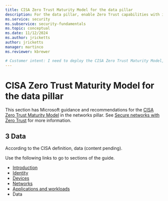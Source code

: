 ```yaml
---
title: CISA Zero Trust Maturity Model for the data pillar
description: For the data pillar, enable Zero Trust capabilities with integrated security tools for a secure and resilient cybersecurity framework. 
ms.service: security
ms.subservice: security-fundamentals
ms.topic: conceptual
ms.date: 11/12/2024
ms.author: jricketts
author: jricketts
manager: martinco
ms.reviewer: kbrewer

# Customer intent: I need to deploy the CISA Zero Trust Maturity Model, and then configure security capabilities. My goal is to achieve the Maturity Model.
---
```


# CISA Zero Trust Maturity Model for the data pillar

This section has Microsoft guidance and recommendations for the [CISA Zero Trust Maturity Model](https://www.cisa.gov/zero-trust-maturity-model) in the networks pillar. See [Secure networks with Zero Trust](/security/zero-trust/deploy/networks) for more information.

## 3 Data

According to the CISA definition, data (content pending).

Use the following links to go to sections of the guide.

* [Introduction](cisa-zero-trust-maturity-model-intro.md)
* [Identity](cisa-zero-trust-maturity-model-identity.md)
* [Devices](cisa-zero-trust-maturity-model-devices.md)
* [Networks](cisa-zero-trust-maturity-model-networks.md)
* [Applications and workloads](cisa-zero-trust-maturity-model-apps.md)
* Data